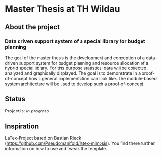 # Master Thesis at TH Wildau

## About the project
### Data driven support system of a special library for budget planning
The goal of the master thesis is the development and conception of a data-driven support system for budget planning and resource allocation of a hybrid special library. For this purpose statistical data will be collected, analyzed and graphically displayed. The goal is to demonstrate in a proof-of-concept how a general implementation can look like. The module-based system architecture will be used to develop such a proof-of-concept.

## Status
Project is: _in progress_


## Inspiration
LaTex-Project based on Bastian Rieck (https://github.com/Pseudomanifold/latex-mimosis).
You find there further information on how to use and tweak the template.
